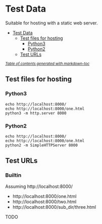 # Test Data

Suitable for hosting with a static web server.

- [Test Data](#test-data)
  * [Test files for hosting](#test-files-for-hosting)
    + [Python3](#python3)
    + [Python2](#python2)
  * [Test URLs](#test-urls)

<small><i><a href='http://ecotrust-canada.github.io/markdown-toc/'>Table of contents generated with markdown-toc</a></i></small>


## Test files for hosting

### Python3

    echo http://localhost:8000/
    echo http://localhost:8000/one.html
    python3 -m http.server 8000

### Python2


    echo http://localhost:8000/
    echo http://localhost:8000/one.html
    python2 -m SimpleHTTPServer 8000

## Test URLs

### Builtin

Assuming http://localhost:8000/

  * http://localhost:8000/one.html
  * http://localhost:8000/two.html
  * http://localhost:8000/sub_dir/three.html

TODO
